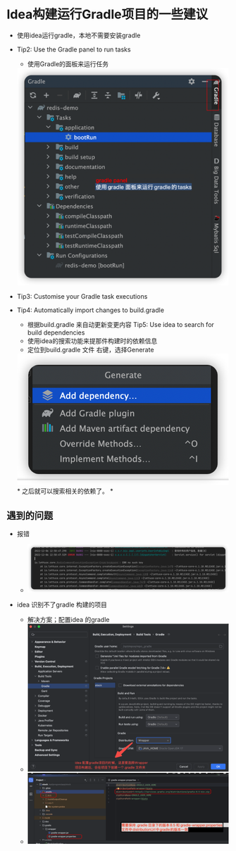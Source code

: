 # Idea构建运行Gradle项目的一些建议


* 使用idea运行gradle，本地不需要安装gradle
  
* Tip2: Use the Gradle panel to run tasks 
  * 使用Gradle的面板来运行任务
  <img src="./pic/01_使用gradle面板来运行gradle的tasks.png">

* Tip3: Customise your Gradle task executions 

* Tip4: Automatically import changes to build.gradle
  * 根据build.gradle 来自动更新变更内容
  Tip5: Use idea to search for build dependencies 
  * 使用idea的搜索功能来提那件构建时的依赖信息
  * 定位到build.gradle 文件 右键，选择Generate
  <img src="./pic/02_借助idea新增依赖或者插件.png" >
  * 之后就可以搜索相关的依赖了。 
  * 







## 遇到的问题

* 报错
  * <img src="./pic/901_Err_on_such_key.png">

* idea 识别不了gradle 构建的项目
  * 解决方案；配置idea 的gradle
  * <img src="./pic/idea运行gradle构建的项目_V20250524.png">
  * <img src="./pic/003_gradle版本要求.png"/>
